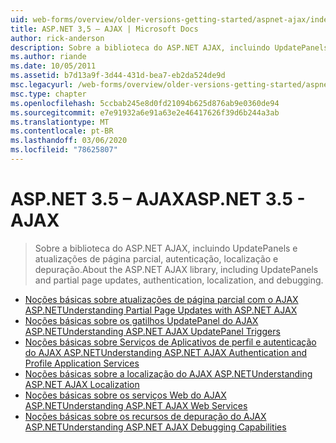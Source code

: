 ```yaml
---
uid: web-forms/overview/older-versions-getting-started/aspnet-ajax/index
title: ASP.NET 3,5 – AJAX | Microsoft Docs
author: rick-anderson
description: Sobre a biblioteca do ASP.NET AJAX, incluindo UpdatePanels e atualizações de página parcial, autenticação, localização e depuração.
ms.author: riande
ms.date: 10/05/2011
ms.assetid: b7d13a9f-3d44-431d-bea7-eb2da524de9d
msc.legacyurl: /web-forms/overview/older-versions-getting-started/aspnet-ajax
msc.type: chapter
ms.openlocfilehash: 5ccbab245e8d0fd21094b625d876ab9e0360de94
ms.sourcegitcommit: e7e91932a6e91a63e2e46417626f39d6b244a3ab
ms.translationtype: MT
ms.contentlocale: pt-BR
ms.lasthandoff: 03/06/2020
ms.locfileid: "78625807"
---
```

# <a name="aspnet-35---ajax"></a><span data-ttu-id="a5263-103">ASP.NET 3.5 – AJAX</span><span class="sxs-lookup"><span data-stu-id="a5263-103">ASP.NET 3.5 - AJAX</span></span>

> <span data-ttu-id="a5263-104">Sobre a biblioteca do ASP.NET AJAX, incluindo UpdatePanels e atualizações de página parcial, autenticação, localização e depuração.</span><span class="sxs-lookup"><span data-stu-id="a5263-104">About the ASP.NET AJAX library, including UpdatePanels and partial page updates, authentication, localization, and debugging.</span></span>

- [<span data-ttu-id="a5263-105">Noções básicas sobre atualizações de página parcial com o AJAX ASP.NET</span><span class="sxs-lookup"><span data-stu-id="a5263-105">Understanding Partial Page Updates with ASP.NET AJAX</span></span>](understanding-partial-page-updates-with-asp-net-ajax.md)
- [<span data-ttu-id="a5263-106">Noções básicas sobre os gatilhos UpdatePanel do AJAX ASP.NET</span><span class="sxs-lookup"><span data-stu-id="a5263-106">Understanding ASP.NET AJAX UpdatePanel Triggers</span></span>](understanding-asp-net-ajax-updatepanel-triggers.md)
- [<span data-ttu-id="a5263-107">Noções básicas sobre Serviços de Aplicativos de perfil e autenticação do AJAX ASP.NET</span><span class="sxs-lookup"><span data-stu-id="a5263-107">Understanding ASP.NET AJAX Authentication and Profile Application Services</span></span>](understanding-asp-net-ajax-authentication-and-profile-application-services.md)
- [<span data-ttu-id="a5263-108">Noções básicas sobre a localização do AJAX ASP.NET</span><span class="sxs-lookup"><span data-stu-id="a5263-108">Understanding ASP.NET AJAX Localization</span></span>](understanding-asp-net-ajax-localization.md)
- [<span data-ttu-id="a5263-109">Noções básicas sobre os serviços Web do AJAX ASP.NET</span><span class="sxs-lookup"><span data-stu-id="a5263-109">Understanding ASP.NET AJAX Web Services</span></span>](understanding-asp-net-ajax-web-services.md)
- [<span data-ttu-id="a5263-110">Noções básicas sobre os recursos de depuração do AJAX ASP.NET</span><span class="sxs-lookup"><span data-stu-id="a5263-110">Understanding ASP.NET AJAX Debugging Capabilities</span></span>](understanding-asp-net-ajax-debugging-capabilities.md)
